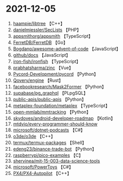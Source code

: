 # 2021-12-05

1. [haampie/libtree](https://github.com/haampie/libtree) 【C++】
2. [danielmiessler/SecLists](https://github.com/danielmiessler/SecLists) 【PHP】
3. [appsmithorg/appsmith](https://github.com/appsmithorg/appsmith) 【TypeScript】
4. [FerretDB/FerretDB](https://github.com/FerretDB/FerretDB) 【Go】
5. [Bogdanp/awesome-advent-of-code](https://github.com/Bogdanp/awesome-advent-of-code) 【JavaScript】
6. [github/docs](https://github.com/github/docs) 【JavaScript】
7. [iron-fish/ironfish](https://github.com/iron-fish/ironfish) 【TypeScript】
8. [prabhatsharma/zinc](https://github.com/prabhatsharma/zinc) 【Vue】
9. [Pycord-Development/pycord](https://github.com/Pycord-Development/pycord) 【Python】
10. [Qovery/engine](https://github.com/Qovery/engine) 【Rust】
11. [facebookresearch/Mask2Former](https://github.com/facebookresearch/Mask2Former) 【Python】
12. [supabase/pg_graphql](https://github.com/supabase/pg_graphql) 【PLpgSQL】
13. [public-apis/public-apis](https://github.com/public-apis/public-apis) 【Python】
14. [metaplex-foundation/metaplex](https://github.com/metaplex-foundation/metaplex) 【TypeScript】
15. [open-mmlab/mmtracking](https://github.com/open-mmlab/mmtracking) 【Python】
16. [skydoves/android-developer-roadmap](https://github.com/skydoves/android-developer-roadmap) 【Kotlin】
17. [mtdvio/every-programmer-should-know](https://github.com/mtdvio/every-programmer-should-know) 
18. [microsoft/dotnet-podcasts](https://github.com/microsoft/dotnet-podcasts) 【C#】
19. [o3de/o3de](https://github.com/o3de/o3de) 【C++】
20. [termux/termux-packages](https://github.com/termux/termux-packages) 【Shell】
21. [edeng23/binance-trade-bot](https://github.com/edeng23/binance-trade-bot) 【Python】
22. [raspberrypi/pico-examples](https://github.com/raspberrypi/pico-examples) 【C】
23. [shervinea/mit-15-003-data-science-tools](https://github.com/shervinea/mit-15-003-data-science-tools) 
24. [microsoft/PowerToys](https://github.com/microsoft/PowerToys) 【C#】
25. [PX4/PX4-Autopilot](https://github.com/PX4/PX4-Autopilot) 【C++】
